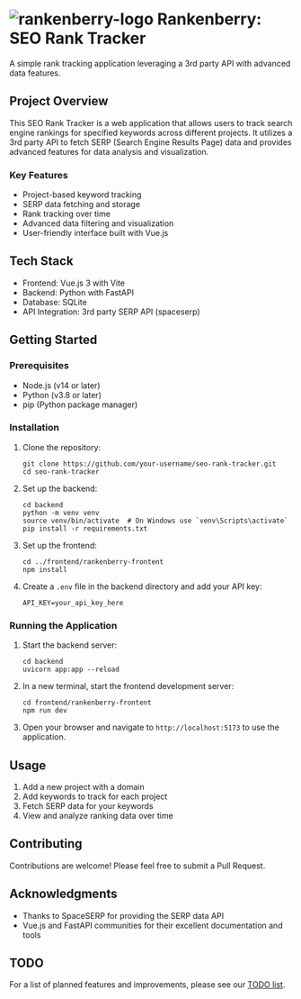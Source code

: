 # ![rankenberry-logo](https://github.com/user-attachments/assets/7222a62b-52e2-4474-afa7-653362a0dfa1) Rankenberry: SEO Rank Tracker

A simple rank tracking application leveraging a 3rd party API with advanced data features.

## Project Overview

This SEO Rank Tracker is a web application that allows users to track search engine rankings for specified keywords across different projects. It utilizes a 3rd party API to fetch SERP (Search Engine Results Page) data and provides advanced features for data analysis and visualization.

### Key Features

- Project-based keyword tracking
- SERP data fetching and storage
- Rank tracking over time
- Advanced data filtering and visualization
- User-friendly interface built with Vue.js

## Tech Stack

- Frontend: Vue.js 3 with Vite
- Backend: Python with FastAPI
- Database: SQLite
- API Integration: 3rd party SERP API (spaceserp)

## Getting Started

### Prerequisites

- Node.js (v14 or later)
- Python (v3.8 or later)
- pip (Python package manager)

### Installation

1. Clone the repository:
   ```
   git clone https://github.com/your-username/seo-rank-tracker.git
   cd seo-rank-tracker
   ```

2. Set up the backend:
   ```
   cd backend
   python -m venv venv
   source venv/bin/activate  # On Windows use `venv\Scripts\activate`
   pip install -r requirements.txt
   ```

3. Set up the frontend:
   ```
   cd ../frontend/rankenberry-frontent
   npm install
   ```

4. Create a `.env` file in the backend directory and add your API key:
   ```
   API_KEY=your_api_key_here
   ```

### Running the Application

1. Start the backend server:
   ```
   cd backend
   uvicorn app:app --reload
   ```

2. In a new terminal, start the frontend development server:
   ```
   cd frontend/rankenberry-frontent
   npm run dev
   ```

3. Open your browser and navigate to `http://localhost:5173` to use the application.

## Usage

1. Add a new project with a domain
2. Add keywords to track for each project
3. Fetch SERP data for your keywords
4. View and analyze ranking data over time

## Contributing

Contributions are welcome! Please feel free to submit a Pull Request.

## Acknowledgments

- Thanks to SpaceSERP for providing the SERP data API
- Vue.js and FastAPI communities for their excellent documentation and tools

## TODO

For a list of planned features and improvements, please see our [TODO list](https://github.com/pshapiro/rankenberry/blob/main/TODO.md).
